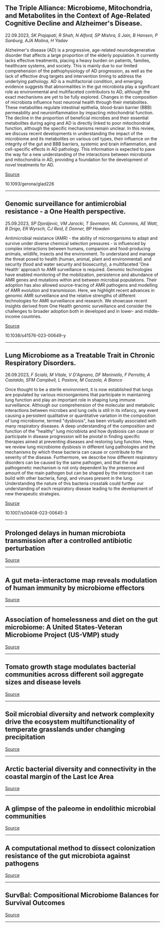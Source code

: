 ## The Triple Alliance: Microbiome, Mitochondria, and Metabolites in the Context of Age-Related Cognitive Decline and Alzheimer's Disease.
 22.09.2023, _SK Prajapati, R Shah, N Alford, SP Mishra, S Jain, B Hansen, P Sanburg, AJA Molina, H Yadav_


Alzheimer's disease (AD) is a progressive, age-related neurodegenerative disorder that affects a large proportion of the elderly population. It currently lacks effective treatments, placing a heavy burden on patients, families, healthcare systems, and society. This is mainly due to our limited comprehension of the pathophysiology of AD progression, as well as the lack of effective drug targets and intervention timing to address the underlying pathology. AD is a multifactorial condition, and emerging evidence suggests that abnormalities in the gut microbiota play a significant role as environmental and multifaceted contributors to AD, although the exact mechanisms are yet to be fully explored. Changes in the composition of microbiota influence host neuronal health through their metabolites. These metabolites regulate intestinal epithelia, blood-brain barrier (BBB) permeability and neuroinflammation by impacting mitochondrial function. The decline in the proportion of beneficial microbes and their essential metabolites during aging and AD is directly linked to poor mitochondrial function, although the specific mechanisms remain unclear. In this review, we discuss recent developments in understanding the impact of the microbiome and its metabolites on various cell types, their influence on the integrity of the gut and BBB barriers, systemic and brain inflammation, and cell-specific effects in AD pathology. This information is expected to pave the way for a new understanding of the interactions between microbiota and mitochondria in AD, providing a foundation for the development of novel treatments for AD.

[Source](https://academic.oup.com/biomedgerontology/advance-article/doi/10.1093/gerona/glad226/7280345)

10.1093/gerona/glad226

---

## Genomic surveillance for antimicrobial resistance - a One Health perspective.
 25.09.2023, _SP Djordjevic, VM Jarocki, T Seemann, ML Cummins, AE Watt, B Drigo, ER Wyrsch, CJ Reid, E Donner, BP Howden_


Antimicrobial resistance (AMR) - the ability of microorganisms to adapt and survive under diverse chemical selection pressures - is influenced by complex interactions between humans, companion and food-producing animals, wildlife, insects and the environment. To understand and manage the threat posed to health (human, animal, plant and environmental) and security (food and water security and biosecurity), a multifaceted 'One Health' approach to AMR surveillance is required. Genomic technologies have enabled monitoring of the mobilization, persistence and abundance of AMR genes and mutations within and between microbial populations. Their adoption has also allowed source-tracing of AMR pathogens and modelling of AMR evolution and transmission. Here, we highlight recent advances in genomic AMR surveillance and the relative strengths of different technologies for AMR surveillance and research. We showcase recent insights derived from One Health genomic surveillance and consider the challenges to broader adoption both in developed and in lower- and middle-income countries.

[Source](https://www.nature.com/articles/s41576-023-00649-y)

10.1038/s41576-023-00649-y

---

## Lung Microbiome as a Treatable Trait in Chronic Respiratory Disorders.
 26.09.2023, _F Scialò, M Vitale, V D'Agnano, DF Mariniello, F Perrotta, A Castaldo, SFM Campbell, L Pastore, M Cazzola, A Bianco_


Once thought to be a sterile environment, it is now established that lungs are populated by various microorganisms that participate in maintaining lung function and play an important role in shaping lung immune surveillance. Although our comprehension of the molecular and metabolic interactions between microbes and lung cells is still in its infancy, any event causing a persistent qualitative or quantitative variation in the composition of lung microbiome, termed "dysbiosis", has been virtually associated with many respiratory diseases. A deep understanding of the composition and function of the "healthy" lung microbiota and how dysbiosis can cause or participate in disease progression will be pivotal in finding specific therapies aimed at preventing diseases and restoring lung function. Here, we review lung microbiome dysbiosis in different lung pathologies and the mechanisms by which these bacteria can cause or contribute to the severity of the disease. Furthermore, we describe how different respiratory disorders can be caused by the same pathogen, and that the real pathogenetic mechanism is not only dependent by the presence and amount of the main pathogen but can be shaped by the interaction it can build with other bacteria, fungi, and viruses present in the lung. Understanding the nature of this bacteria crosstalk could further our understanding of each respiratory disease leading to the development of new therapeutic strategies.

[Source](https://link.springer.com/article/10.1007/s00408-023-00645-3)

10.1007/s00408-023-00645-3

---

## Prolonged delays in human microbiota transmission after a controlled antibiotic perturbation

[Source](https://www.biorxiv.org/content/10.1101/2023.09.26.559480v1)

---

## A gut meta-interactome map reveals modulation of human immunity by microbiome effectors

[Source](https://www.biorxiv.org/content/10.1101/2023.09.25.559292v1)

---

## Association of homelessness and diet on the gut microbiome: A United States-Veteran Microbiome Project (US-VMP) study

[Source](https://www.biorxiv.org/content/10.1101/2023.09.22.559004v1)

---

## Tomato growth stage modulates bacterial communities across different soil aggregate sizes and disease levels

[Source](https://www.nature.com/articles/s43705-023-00312-x)

---

## Soil microbial diversity and network complexity drive the ecosystem multifunctionality of temperate grasslands under changing precipitation

[Source](https://www.sciencedirect.com/science/article/abs/pii/S0048969723058448)

---

## Arctic bacterial diversity and connectivity in the coastal margin of the Last Ice Area

[Source](https://www.nature.com/articles/s43705-023-00313-w)

---

## A glimpse of the paleome in endolithic microbial communities

[Source](https://microbiomejournal.biomedcentral.com/articles/10.1186/s40168-023-01647-2)

---

## A computational method to dissect colonization resistance of the gut microbiota against pathogens

[Source](https://www.sciencedirect.com/science/article/pii/S2667237523002205)

---

## SurvBal: Compositional Microbiome Balances for Survival Outcomes

[Source](https://www.biorxiv.org/content/10.1101/2023.09.22.559069v1)

---

